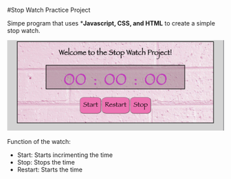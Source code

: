 #Stop Watch Practice Project

Simpe program that uses ***Javascript, CSS, and HTML** to create a simple stop watch. 

![Stop Watch Preview](ReadMePreview.png)

Function of the watch: 
- Start: Starts incrimenting the time
- Stop: Stops the time 
- Restart: Starts the time
